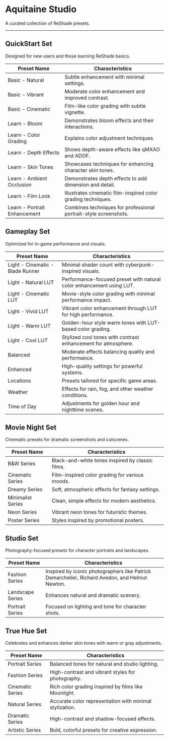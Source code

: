 # Aquitaine Studio

A curated collection of ReShade presets.

---

## QuickStart Set

Designed for new users and those learning ReShade basics.

| Preset Name       | Characteristics                                      |
|-------------------|------------------------------------------------------|
| Basic - Natural   | Subtle enhancement with minimal settings.            |
| Basic - Vibrant   | Moderate color enhancement and improved contrast.    |
| Basic - Cinematic | Film-like color grading with subtle vignette.        |
| Learn - Bloom     | Demonstrates bloom effects and their interactions.   |
| Learn - Color Grading | Explains color adjustment techniques.            |
| Learn - Depth Effects | Shows depth-aware effects like qMXAO and ADOF.   |
| Learn - Skin Tones | Showcases techniques for enhancing character skin tones. |
| Learn - Ambient Occlusion | Demonstrates depth effects to add dimension and detail. |
| Learn - Film Look | Illustrates cinematic film-inspired color grading techniques. |
| Learn - Portrait Enhancement | Combines techniques for professional portrait-style screenshots. |

## Gameplay Set

Optimized for in-game performance and visuals.

| Preset Name       | Characteristics                                      |
|-------------------|------------------------------------------------------|
| Light - Cinematic - Blade Runner | Minimal shader count with cyberpunk-inspired visuals. |
| Light - Natural LUT | Performance-focused preset with natural color enhancement using LUT. |
| Light - Cinematic LUT | Movie-style color grading with minimal performance impact. |
| Light - Vivid LUT | Vibrant color enhancement through LUT for high performance. |
| Light - Warm LUT | Golden-hour style warm tones with LUT-based color grading. |
| Light - Cool LUT | Stylized cool tones with contrast enhancement for atmosphere. |
| Balanced          | Moderate effects balancing quality and performance.  |
| Enhanced          | High-quality settings for powerful systems.          |
| Locations         | Presets tailored for specific game areas.            |
| Weather           | Effects for rain, fog, and other weather conditions. |
| Time of Day       | Adjustments for golden hour and nighttime scenes.    |

## Movie Night Set

Cinematic presets for dramatic screenshots and cutscenes.

| Preset Name       | Characteristics                                      |
|-------------------|------------------------------------------------------|
| B&W Series        | Black-and-white tones inspired by classic films.     |
| Cinematic Series  | Film-inspired color grading for various moods.       |
| Dreamy Series     | Soft, atmospheric effects for fantasy settings.      |
| Minimalist Series | Clean, simple effects for modern aesthetics.         |
| Neon Series       | Vibrant neon tones for futuristic themes.            |
| Poster Series     | Styles inspired by promotional posters.              |

## Studio Set

Photography-focused presets for character portraits and landscapes.

| Preset Name       | Characteristics                                      |
|-------------------|------------------------------------------------------|
| Fashion Series    | Inspired by iconic photographers like Patrick Demarchelier, Richard Avedon, and Helmut Newton. |
| Landscape Series  | Enhances natural and dramatic scenery.               |
| Portrait Series   | Focused on lighting and tone for character shots.    |

## True Hue Set

Celebrates and enhances darker skin tones with warm or gray adjustments.

| Preset Name       | Characteristics                                      |
|-------------------|------------------------------------------------------|
| Portrait Series   | Balanced tones for natural and studio lighting.      |
| Fashion Series    | High-contrast and vibrant styles for photography.    |
| Cinematic Series  | Rich color grading inspired by films like Moonlight. |
| Natural Series    | Accurate color representation with minimal stylization. |
| Dramatic Series   | High-contrast and shadow-focused effects.            |
| Artistic Series   | Bold, colorful presets for creative expression.      |
